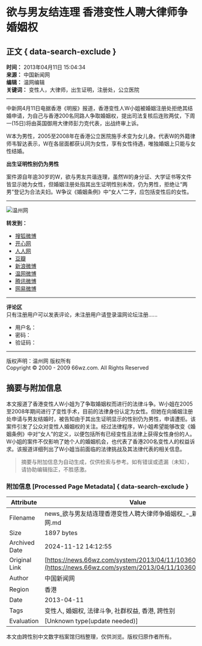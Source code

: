 # 欲与男友结连理 香港变性人聘大律师争婚姻权

## 正文 { data-search-exclude }


**时间：** 2013年04月11日 15:04:34  
**来源：** 中国新闻网  
**编辑：** 温网编辑  
**关键词：** 变性人，大律师，出生证明，注册处，公立医院

---

中新网4月11日电据香港《明报》报道，香港变性人W小姐被婚姻注册处拒绝其结婚申请，为自己与香港200名同路人争取婚姻权，提出司法复核后连败两仗，下周一(15日)将由英国御用大律师彭力克代表，出战终审上诉。

W本为男性，2005至2008年在香港公立医院施手术变为女儿身。代表W的外籍律师韦智达表示，W在各层面都获认同为女性，享有女性待遇，唯独婚姻上只能与女性结婚。

**出生证明性别仍为男性**

案件源自年逾30岁的W，欲与男友共谐连理，虽然W的身分证、大学证书等文件皆显示她为女性，但婚姻注册处指其出生证明性别未改，仍为男性，拒绝让“两男”登记为合法夫妇。W争议《婚姻条例》中“女人”二字，应包括变性后的女性。

---

![温州网](https://www.66wz.com/images/logo_standard.png)

**转发到：**  
- [搜狐微博](javascript:// "转帖到搜狐微博")  
- [开心网](javascript:// "转帖到开心网")  
- [人人网](javascript:// "转帖到人人网")  
- [豆瓣](javascript:// "转帖到豆瓣")  
- [新浪微博](javascript:// "转发到新浪微博")  
- [温网微博](javascript:// "转发到温网微博")  
- [腾讯微博](javascript:// "转播到腾讯微博")  
- [网易微博](javascript:// "转播到网易微博")  

---

**评论区**  
只有注册用户可以发表评论，未注册用户请登录温网论坛注册......  
- 用户名：  
- 密码：  
- 验证码：

---

版权声明：温州网 版权所有  
Copyright © 2000 - 2009 66wz.com. All Rights Reserved  


## 摘要与附加信息

<!-- tcd_abstract -->
本文报道了香港变性人W小姐为了争取婚姻权而进行的法律斗争。W小姐在2005至2008年期间进行了变性手术，目前的法律身份认定为女性。但她在向婚姻注册处申请与男友结婚时，被告知由于其出生证明显示的性别仍为男性，申请遭拒。该案件引发了公众对变性人婚姻权的关注。经过法律程序，W小姐希望能够改变《婚姻条例》中对“女人”的定义，以便包括所有已经变性且法律上获得女性身份的人。W小姐的案件不仅影响了她个人的婚姻机会，也代表了香港200名变性人的权益诉求。该报道详细列出了W小姐当前面临的法律挑战及其法律代表的相关信息。
<!-- tcd_abstract_end -->

> 摘要与附加信息为自动生成，仅供检索与参考。如有错误或遗漏（未知），请协助编辑指正，不胜感激。

### 附加信息 [Processed Page Metadata] { data-search-exclude }

| Attribute       | Value                                  |
|-----------------|----------------------------------------|
| Filename        | news_欲与男友结连理香港变性人聘大律师争婚姻权_-_新闻-_温州网.md                             |
| Size            | 1897 bytes                           |
| Archived Date   | 2024-11-12 14:12:55                             |
| Original Link   | [https://news.66wz.com/system/2013/04/11/103604368.shtml](https://news.66wz.com/system/2013/04/11/103604368.shtml)                       |
| Author          | 中国新闻网                               |
| Region          | 香港                               |
| Date            | 2013-04-11                                 |
| Tags            | 变性人, 婚姻权, 法律斗争, 社群权益, 香港, 跨性别                                 |
| Evaluation            | [Unknown type(update needed)]                                 |
<!-- tcd_table_end -->

本文由跨性别中文数字档案馆归档整理，仅供浏览。版权归原作者所有。
